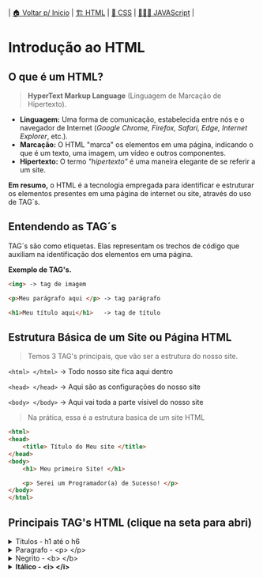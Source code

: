 | [🏠 Voltar p/ Inicio](../) | [🏗️ HTML](./html) | [💈 CSS](./css) | [👨🏻‍💻 JAVAScript](./js) |


# Introdução ao HTML
## O que é um HTML?
> **HyperText Markup Language** (Linguagem de Marcação de Hipertexto).

- **Linguagem:** Uma forma de comunicação, estabelecida entre nós e o navegador de Internet (*Google Chrome, Firefox, Safari, Edge, Internet Explorer*, etc.).
- **Marcação:** O HTML "marca" os elementos em uma página, indicando o que é um texto, uma imagem, um vídeo e outros componentes.
- **Hipertexto:** O termo *"hipertexto"* é uma maneira elegante de se referir a um site.

**Em resumo,** o HTML é a tecnologia empregada para identificar e estruturar os elementos presentes em uma página de internet ou site, através do uso de TAG´s.

## Entendendo as TAG´s
TAG´s são como etiquetas. Elas representam os trechos de código que auxiliam na identificação dos elementos em uma página.


**Exemplo de TAG's.**
```html	
<img> -> tag de imagem

<p>Meu parágrafo aqui </p> -> tag parágrafo 

<h1>Meu título aqui</h1>   -> tag de título
```

## Estrutura Básica de um Site ou Página HTML

> Temos 3 TAG's principais, que vão ser a estrutura do nosso site.

`<html> </html>`  -> Todo nosso site fica aqui dentro

`<head> </head>`  -> Aqui são as configurações do nosso site

`<body> </body>`  -> Aqui vai toda a parte vísivel do nosso site

> Na prática, essa é a estrutura basica de um site HTML

```html
<html> 
<head> 
	<title> Título do Meu site </title>
</head>
<body>
	<h1> Meu primeiro Site! </h1>

	<p> Serei um Programador(a) de Sucesso! </p>
</body>
</html>
```

## Principais TAG's HTML (clique na seta para abri)


<details>
<summary>Títulos - h1 até o h6</summary>

- Em HTML, os títulos são categorizados de h1 a h6. O h1 representa o título de maior relevância na página, enquanto o h6 é atribuído aos títulos de menor importância.

<pre>
<code>
<h1> Seu título H1 </h1>
<h2> Seu título H2 </h2>
<h3> Seu título H3 </h3>
<h4> Seu título H4 </h4>
<h5> Seu título H5 </h5>
<h6> Seu título H6 </h6>
</code>
</pre>


</details>

<details>
<summary>Paragrafo - &lt;p&gt; &lt;/p&gt; </summary>
<code>
<p>Meu parágrafo, texto que você desejar...</p>
</code>
</details>

<details>
<summary>Negrito - &lt;b&gt; &lt;/b&gt; </summary>

<pre>
<code>
<p> Seu texto em <b>negrito</b> ou <strong>Negrito<strong> </p>
</code>
</pre>

</details>


<details>
<summary>Itálico  - &lt;i&gt; &lt;/i&gt; </summary>

<pre>
<code>
<p> Esse é o meu <i>texto em itálico</i> </p>
<code>
</pre>

</details>